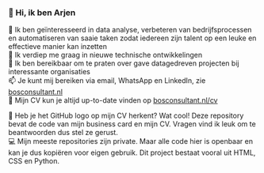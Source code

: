 ### 🙋 Hi, ik ben Arjen  
👀 Ik ben geïnteresseerd in data analyse, verbeteren van bedrijfsprocessen en automatiseren van saaie taken zodat iedereen zijn talent op een leuke en effectieve manier kan inzetten  
🌱 Ik verdiep me graag in nieuwe technische ontwikkelingen  
💞️ Ik ben bereikbaar om te praten over gave datagedreven projecten bij interessante organisaties  
📫 Je kunt mij bereiken via email, WhatsApp en LinkedIn, zie [bosconsultant.nl](https://bosconsultant.nl)  
📝 Mijn CV kun je altijd up-to-date vinden op [bosconsultant.nl/cv](https://bosconsultant.nl/cv)  

🙌 Heb je het GitHub logo op mijn CV herkent? Wat cool! Deze repository bevat de code van mijn business card en mijn CV. Vragen vind ik leuk om te beantwoorden dus stel ze gerust.  
💻 Mijn meeste repositories zijn private. Maar alle code hier is openbaar en kan je dus kopiëren voor eigen gebruik. Dit project bestaat vooral uit HTML, CSS en Python.
